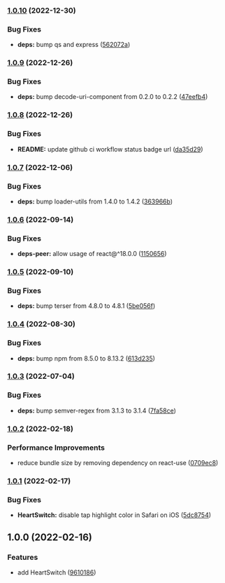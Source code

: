 ### [1.0.10](https://github.com/anatoliygatt/heart-switch/compare/v1.0.9...v1.0.10) (2022-12-30)

### Bug Fixes

- **deps:** bump qs and express ([562072a](https://github.com/anatoliygatt/heart-switch/commit/562072adaff0209c5e2012d980d4d05b5e2ef895))

### [1.0.9](https://github.com/anatoliygatt/heart-switch/compare/v1.0.8...v1.0.9) (2022-12-26)

### Bug Fixes

- **deps:** bump decode-uri-component from 0.2.0 to 0.2.2 ([47eefb4](https://github.com/anatoliygatt/heart-switch/commit/47eefb465be2b705fe31c67817af1c0389549139))

### [1.0.8](https://github.com/anatoliygatt/heart-switch/compare/v1.0.7...v1.0.8) (2022-12-26)

### Bug Fixes

- **README:** update github ci workflow status badge url ([da35d29](https://github.com/anatoliygatt/heart-switch/commit/da35d29f5e77e036179e13db716d45270e78766c))

### [1.0.7](https://github.com/anatoliygatt/heart-switch/compare/v1.0.6...v1.0.7) (2022-12-06)

### Bug Fixes

- **deps:** bump loader-utils from 1.4.0 to 1.4.2 ([363966b](https://github.com/anatoliygatt/heart-switch/commit/363966be0e9b7c16762f13fcf8813c0dfdfcb36a))

### [1.0.6](https://github.com/anatoliygatt/heart-switch/compare/v1.0.5...v1.0.6) (2022-09-14)

### Bug Fixes

- **deps-peer:** allow usage of react@^18.0.0 ([1150656](https://github.com/anatoliygatt/heart-switch/commit/11506569fa313ef4b4acaef2083b56e99db5d726))

### [1.0.5](https://github.com/anatoliygatt/heart-switch/compare/v1.0.4...v1.0.5) (2022-09-10)

### Bug Fixes

- **deps:** bump terser from 4.8.0 to 4.8.1 ([5be056f](https://github.com/anatoliygatt/heart-switch/commit/5be056f3f12dfa1cc5483dfedfc624334fd4637b))

### [1.0.4](https://github.com/anatoliygatt/heart-switch/compare/v1.0.3...v1.0.4) (2022-08-30)

### Bug Fixes

- **deps:** bump npm from 8.5.0 to 8.13.2 ([613d235](https://github.com/anatoliygatt/heart-switch/commit/613d235a82b64ac4e6757ca8a6362c5a2607c96f))

### [1.0.3](https://github.com/anatoliygatt/heart-switch/compare/v1.0.2...v1.0.3) (2022-07-04)

### Bug Fixes

- **deps:** bump semver-regex from 3.1.3 to 3.1.4 ([7fa58ce](https://github.com/anatoliygatt/heart-switch/commit/7fa58ce8d78e95b4b241529b2cda153df1ffe6ec))

### [1.0.2](https://github.com/anatoliygatt/heart-switch/compare/v1.0.1...v1.0.2) (2022-02-18)

### Performance Improvements

- reduce bundle size by removing dependency on react-use ([0709ec8](https://github.com/anatoliygatt/heart-switch/commit/0709ec8cbd87e666ef28e1c94e57e155df062520))

### [1.0.1](https://github.com/anatoliygatt/heart-switch/compare/v1.0.0...v1.0.1) (2022-02-17)

### Bug Fixes

- **HeartSwitch:** disable tap highlight color in Safari on iOS ([5dc8754](https://github.com/anatoliygatt/heart-switch/commit/5dc875416486d188f6da0b10cf1785c90f2fac9d))

## 1.0.0 (2022-02-16)

### Features

- add HeartSwitch ([9610186](https://github.com/anatoliygatt/heart-switch/commit/9610186e5d67c07f96db2c561c70d890f31dc44e))
